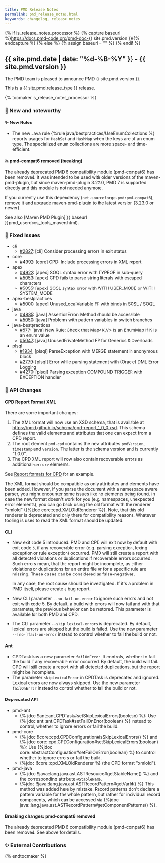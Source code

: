 ```yaml
---
title: PMD Release Notes
permalink: pmd_release_notes.html
keywords: changelog, release notes
---
```


{% if is_release_notes_processor %}
{% capture baseurl %}https://docs.pmd-code.org/pmd-doc-{{ site.pmd.version }}/{% endcapture %}
{% else %}
{% assign baseurl = "" %}
{% endif %}

## {{ site.pmd.date | date: "%d-%B-%Y" }} - {{ site.pmd.version }}

The PMD team is pleased to announce PMD {{ site.pmd.version }}.

This is a {{ site.pmd.release_type }} release.

{% tocmaker is_release_notes_processor %}

### 🚀 New and noteworthy

#### ✨ New Rules
* The new Java rule {%rule java/bestpractices/UseEnumCollections %} reports usages for `HashSet` and `HashMap`
  when the keys are of an enum type. The specialized enum collections are more space- and time-efficient.

#### 💥 pmd-compat6 removed (breaking)

The already deprecated PMD 6 compatibility module (pmd-compat6) has been removed. It was intended to be used with
older versions of the maven-pmd-plugin, but since maven-pmd-plugin 3.22.0, PMD 7 is supported directly and this
module is not needed anymore.

If you currently use this dependency (`net.sourceforge.pmd:pmd-compat6`), remove it and upgrade maven-pmd-plugin
to the latest version (3.23.0 or newer).

See also [Maven PMD Plugin]({{ baseurl }}pmd_userdocs_tools_maven.html).

### 🐛 Fixed Issues
* cli
  * [#2827](https://github.com/pmd/pmd/issues/2827): \[cli] Consider processing errors in exit status
* core
  * [#4992](https://github.com/pmd/pmd/pull/4992): \[core] CPD: Include processing errors in XML report
* apex
  * [#4922](https://github.com/pmd/pmd/issues/4922): \[apex] SOQL syntax error with TYPEOF in sub-query
  * [#5053](https://github.com/pmd/pmd/issues/5053): \[apex] CPD fails to parse string literals with escaped characters
  * [#5055](https://github.com/pmd/pmd/issues/5055): \[apex] SOSL syntax error with WITH USER_MODE or WITH SYSTEM_MODE
* apex-bestpractices
  * [#5000](https://github.com/pmd/pmd/issues/5000): \[apex] UnusedLocalVariable FP with binds in SOSL / SOQL
* java
  * [#4885](https://github.com/pmd/pmd/issues/4885): \[java] AssertionError: Method should be accessible
  * [#5050](https://github.com/pmd/pmd/issues/5050): \[java] Problems with pattern variables in switch branches
* java-bestpractices
  * [#577](https://github.com/pmd/pmd/issues/577): \[java] New Rule: Check that Map<K,V> is an EnumMap if K is an enum value
  * [#5047](https://github.com/pmd/pmd/issues/5047): \[java] UnusedPrivateMethod FP for Generics & Overloads
* plsql
  * [#1934](https://github.com/pmd/pmd/issues/1934): \[plsql] ParseException with MERGE statement in anonymous block
  * [#2779](https://github.com/pmd/pmd/issues/2779): \[plsql] Error while parsing statement with (Oracle) DML Error Logging
  * [#4270](https://github.com/pmd/pmd/issues/4270): \[plsql] Parsing exception COMPOUND TRIGGER with EXCEPTION handler

### 🚨 API Changes

#### CPD Report Format XML

There are some important changes:

1. The XML format will now use an XSD schema, that is available at <https://pmd.github.io/schema/cpd-report_1_0_0.xsd>.
   This schema defines the valid elements and attributes that one can expect from a CPD report.
2. The root element `pmd-cpd` contains the new attributes `pmdVersion`, `timestamp` and `version`. The latter is
   the schema version and is currently "1.0.0".
3. The CPD XML report will now also contain recoverable errors as additional `<error>` elements.

See [Report formats for CPD](pmd_userdocs_cpd_report_formats.html#xml) for an example.

The XML format should be compatible as only attributes and elements have been added. However, if you parse
the document with a namespace aware parser, you might encounter some issues like no elements being found.
In case the new format doesn't work for you (e.g. namespaces, unexpected error elements), you can
go back using the old format with the renderer "xmlold" ({%jdoc core::cpd.XMLOldRenderer %}). Note, that
this old renderer is deprecated and only there for compatibility reasons. Whatever tooling is used to
read the XML format should be updated.

#### CLI

* New exit code 5 introduced. PMD and CPD will exit now by default with exit code 5, if any recoverable error
  (e.g. parsing exception, lexing exception or rule exception) occurred. PMD will still create a report with
  all detected violations or duplications if recoverable errors occurred. Such errors mean, that the report
  might be incomplete, as either violations or duplications for an entire file or for a specific rule are missing.
  These cases can be considered as false-negatives.

  In any case, the root cause should be investigated. If it's a problem in PMD itself, please create a bug report.

* New CLI parameter `--no-fail-on-error` to ignore such errors and not exit with code 5. By default,
  a build with errors will now fail and with that parameter, the previous behavior can be restored.
  This parameter is available for both PMD and CPD.

* The CLI parameter `--skip-lexical-errors` is deprecated. By default, lexical errors are skipped but the
  build is failed. Use the new parameter `--[no-]fail-on-error` instead to control whether to fail the build or not.

#### Ant

* CPDTask has a new parameter `failOnError`. It controls, whether to fail the build if any recoverable error occurred.
  By default, the build will fail. CPD will still create a report with all detected duplications, but the report might
  be incomplete.
* The parameter `skipLexicalError` in CPDTask is deprecated and ignored. Lexical errors are now always skipped.
  Use the new parameter `failOnError` instead to control whether to fail the build or not.

#### Deprecated API

* pmd-ant
  * {% jdoc !!ant::ant.CPDTask#setSkipLexicalErrors(boolean) %}: Use {% jdoc ant::ant.CPDTask#setFailOnError(boolean) %}
  instead to control, whether to ignore errors or fail the build.
* pmd-core
  * {% jdoc !!core::cpd.CPDConfiguration#isSkipLexicalErrors() %} and {% jdoc core::cpd.CPDConfiguration#setSkipLexicalErrors(boolean) %}:
  Use {%jdoc core::AbstractConfiguration#setFailOnError(boolean) %} to control whether to ignore errors or fail the build.
  * {%jdoc !!core::cpd.XMLOldRenderer %} (the CPD format "xmlold").
* pmd-java
  * {% jdoc !!java::lang.java.ast.ASTResource#getStableName() %} and the corresponding attribute `@StableName`.
  * {%jdoc !!java::lang.java.ast.ASTRecordPattern#getVarId() %} This method was added here by mistake. Record
    patterns don't declare a pattern variable for the whole pattern, but rather for individual record
    components, which can be accessed via {%jdoc java::lang.java.ast.ASTRecordPattern#getComponentPatterns() %}.

#### Breaking changes: pmd-compat6 removed

The already deprecated PMD 6 compatibility module (pmd-compat6) has been removed.
See above for details.

### ✨ External Contributions

{% endtocmaker %}

